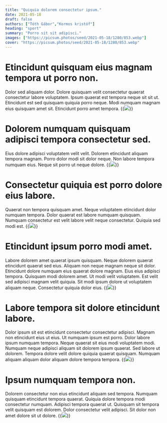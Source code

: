 ```yaml
---
title: "Quiquia dolorem consectetur ipsum."
date: 2021-05-18
draft: false 
authors: ["Tóth Gábor","Kormos kristóf"]
heading: "sport"
summary: "Porro sit sit adipisci."
images: ["https://picsum.photos/seed/2021-05-18/1280/853.webp"]
cover: "https://picsum.photos/seed/2021-05-18/1280/853.webp"
---
```

# Etincidunt quisquam eius magnam tempora ut porro non.        
Dolor sed aliquam dolor. Dolore quisquam velit consectetur quaerat consectetur labore voluptatem. Ipsum quaerat est tempora neque sit sit ut. Etincidunt est sed quisquam quiquia porro neque. Modi numquam magnam eius quisquam amet sit. Etincidunt porro amet tempora.
{{<image src="https://picsum.photos/seed/301/1280/853.webp">}}
# Dolorem numquam quisquam adipisci tempora consectetur sed.        
Eius dolore adipisci voluptatem velit velit. Dolorem etincidunt aliquam tempora magnam. Porro dolor modi sit dolor neque. Non labore tempora numquam eius. Neque sit porro ut neque dolore.
{{<image src="https://picsum.photos/seed/311/1280/853.webp">}}
# Consectetur quiquia est porro dolore eius labore.        
Quaerat non tempora quisquam amet. Neque voluptatem etincidunt dolor numquam tempora. Dolor quaerat est labore numquam quisquam. Numquam consectetur est velit labore velit neque consectetur. Quiquia sed modi est.
{{<image src="https://picsum.photos/seed/321/1280/853.webp">}}
# Etincidunt ipsum porro modi amet.        
Labore dolorem amet quaerat ipsum quisquam. Neque dolorem quaerat etincidunt quaerat sed eius. Aliquam non neque magnam neque sit dolor. Etincidunt dolore numquam eius quaerat dolore magnam. Eius eius adipisci tempora. Quisquam modi dolorem amet. Ut modi velit voluptatem. Est velit sed adipisci magnam velit quiquia. Sit modi ipsum dolore ut voluptatem aliquam neque. Consectetur quiquia dolor eius.
{{<image src="https://picsum.photos/seed/331/1280/853.webp">}}
# Labore tempora sit dolore etincidunt labore.        
Dolor ipsum sit est etincidunt consectetur consectetur adipisci. Magnam non etincidunt eius ut eius. Ut numquam ipsum est porro. Dolor labore ipsum numquam tempora. Neque quaerat sit eius modi voluptatem modi. Numquam neque adipisci aliquam sit dolorem ipsum quaerat. Sed labore ut dolorem. Tempora dolore velit dolore quiquia quaerat quisquam. Numquam aliquam aliquam dolor aliquam dolore tempora tempora.
{{<image src="https://picsum.photos/seed/341/1280/853.webp">}}
# Ipsum numquam tempora non.        
Dolorem consectetur non eius etincidunt aliquam sed tempora. Numquam quisquam etincidunt tempora quaerat. Quiquia dolore tempora modi consectetur numquam. Adipisci tempora quaerat ut. Quisquam sit tempora velit quisquam est dolorem. Dolor consectetur velit adipisci. Sit dolor non amet dolore sit ut dolore.
{{<image src="https://picsum.photos/seed/351/1280/853.webp">}}

